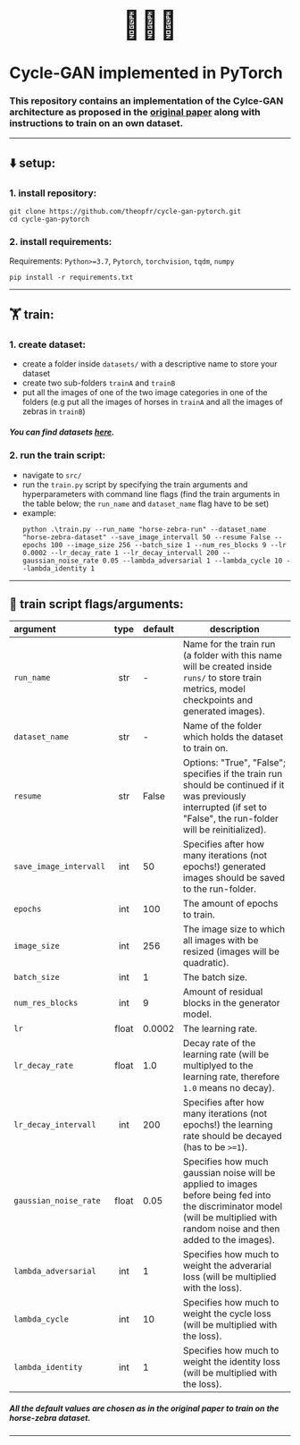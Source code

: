 
<h1 style="text-align: center; font-size: 50px">🐴🔄🦓</h1>

#  Cycle-GAN implemented in PyTorch

### This repository contains an implementation of the Cylce-GAN architecture as proposed in the [original paper](https://arxiv.org/abs/1703.10593) along with instructions to train on an own dataset.

---

## ⬇️ setup:
### 1. install repository:
```
git clone https://github.com/theopfr/cycle-gan-pytorch.git
cd cycle-gan-pytorch
```

### 2. install requirements:
Requirements: ``Python>=3.7``, ``Pytorch``, ``torchvision``, ``tqdm``, ``numpy``
```
pip install -r requirements.txt
```

---

## 🏋️ train:

### 1. create dataset:
- create a folder inside ``datasets/`` with a descriptive name to store your dataset
- create two sub-folders ``trainA`` and ``trainB``
- put all the images of one of the two image categories in one of the folders (e.g put all the images of horses in ``trainA`` and all the images of zebras in ``trainB``)
##### You can find datasets [here](https://people.eecs.berkeley.edu/~taesung_park/CycleGAN/datasets/).

### 2. run the train script:
- navigate to ``src/``
- run the ``train.py`` script by specifying the train arguments and hyperparameters with command line flags (find the train arguments in the table below; the ``run_name`` and ``dataset_name`` flag have to be set)
- example:
    ```
    python .\train.py --run_name "horse-zebra-run" --dataset_name "horse-zebra-dataset" --save_image_intervall 50 --resume False --epochs 100 --image_size 256 --batch_size 1 --num_res_blocks 9 --lr 0.0002 --lr_decay_rate 1 --lr_decay_intervall 200 --gaussian_noise_rate 0.05 --lambda_adversarial 1 --lambda_cycle 10 --lambda_identity 1 
    ```

---

## 🚩 train script flags/arguments:
| argument | type | default | description | 
| :------------- |:-------------:| ----- | ----- |
| ``run_name`` | str | - | Name for the train run (a folder with this name will be created inside ``runs/`` to store train metrics, model checkpoints and generated images). | 
| ``dataset_name`` | str | - | Name of the folder which holds the dataset to train on. | 
| ``resume`` | str | False | Options: "True", "False"; specifies if the train run should be continued if it was previously interrupted (if set to "False", the run-folder will be reinitialized). | 
| ``save_image_intervall`` | int | 50 | Specifies after how many iterations (not epochs!) generated images should be saved to the run-folder. | 
| ``epochs`` | int | 100 | The amount of epochs to train. | 
| ``image_size`` | int | 256 | The image size to which all images with be resized (images will be quadratic). | 
| ``batch_size`` | int | 1 | The batch size. | 
| ``num_res_blocks`` | int | 9 | Amount of residual blocks in the generator model. | 
| ``lr`` | float | 0.0002 | The learning rate. | 
| ``lr_decay_rate`` | float | 1.0 | Decay rate of the learning rate (will be multiplyed to the learning rate, therefore ``1.0`` means no decay). | 
| ``lr_decay_intervall`` | int | 200 | Specifies after how many iterations (not epochs!) the learning rate should be decayed (has to be ``>=1``). | 
| ``gaussian_noise_rate`` | float | 0.05 | Specifies how much gaussian noise will be applied to images before being fed into the discriminator model (will be multiplied with random noise and then added to the images). | 
| ``lambda_adversarial`` | int | 1 | Specifies how much to weight the adverarial loss (will be multiplied with the loss). | 
| ``lambda_cycle`` | int | 10 | Specifies how much to weight the cycle loss (will be multiplied with the loss). | 
| ``lambda_identity`` | int | 1 | Specifies how much to weight the identity loss (will be multiplied with the loss). | 

##### All the default values are chosen as in the original paper to train on the horse-zebra dataset.

---

<!--
```
    datasets/
    |
    |____horse-zebra/
        |
        |____trainA/
        |    |____horse_img1.png
        |    |____. . .
        |
        |____trainB/
             |____zebra_img1.png
             |____. . .
    ```
-->
